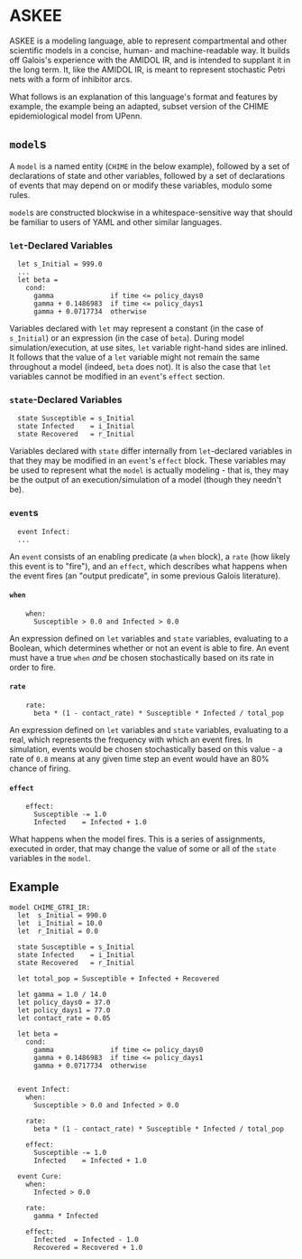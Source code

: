 # ASKEE

ASKEE is a modeling language, able to represent compartmental and other
scientific models in a concise, human- and machine-readable way. It builds off
Galois's experience with the AMIDOL IR, and is intended to supplant it in the
long term. It, like the AMIDOL IR, is meant to represent stochastic Petri nets
with a form of inhibitor arcs.

What follows is an explanation of this language's format and features by
example, the example being an adapted, subset version of the CHIME
epidemiological model from UPenn.


## `model`s

A `model` is a named entity (`CHIME` in the below example), followed by a set of
declarations of state and other variables, followed by a set of declarations of
events that may depend on or modify these variables, modulo some rules.

`model`s are constructed blockwise in a whitespace-sensitive way that should be
familiar to users of YAML and other similar languages.

### `let`-Declared Variables
```
  let s_Initial = 999.0
  ...
  let beta =
    cond:
      gamma              if time <= policy_days0
      gamma + 0.1486983  if time <= policy_days1
      gamma + 0.0717734  otherwise
```

Variables declared with `let` may represent a constant (in the case of
`s_Initial`) or an expression (in the case of `beta`). During model
simulation/execution, at use sites, `let` variable right-hand sides are
inlined. It follows that the value of a `let` variable might not remain the same
throughout a model (indeed, `beta` does not). It is also the case that `let`
variables cannot be modified in an `event`'s `effect` section.

### `state`-Declared Variables
```
  state Susceptible = s_Initial
  state Infected    = i_Initial
  state Recovered   = r_Initial
```

Variables declared with `state` differ internally from `let`-declared variables
in that they may be modified in an `event`'s `effect` block. These variables may
be used to represent what the `model` is actually modeling - that is, they may
be the output of an execution/simulation of a model (though they needn't be).


### `event`s
```
  event Infect:
  ...
```

An `event` consists of an enabling predicate (a `when` block), a `rate` (how
likely this event is to "fire"), and an `effect`, which describes what happens
when the event fires (an "output predicate", in some previous Galois
literature).

#### `when`
```
    when:
      Susceptible > 0.0 and Infected > 0.0
```

An expression defined on `let` variables and `state` variables, evaluating to a
Boolean, which determines whether or not an event is able to fire. An event must
have a true `when` _and_ be chosen stochastically based on its rate in order to
fire.

#### `rate`
```
    rate: 
      beta * (1 - contact_rate) * Susceptible * Infected / total_pop
```

An expression defined on `let` variables and `state` variables, evaluating to a
real, which represents the frequency with which an event fires. In simulation,
events would be chosen stochastically based on this value - a rate of `0.8`
means at any given time step an event would have an 80% chance of firing.


#### `effect`
```
    effect:
      Susceptible -= 1.0
      Infected    = Infected + 1.0
```

What happens when the model fires. This is a series of assignments, executed in
order, that may change the value of some or all of the `state` variables in the
`model`.


## Example
```
model CHIME_GTRI_IR:
  let  s_Initial = 990.0
  let  i_Initial = 10.0
  let  r_Initial = 0.0

  state Susceptible = s_Initial
  state Infected    = i_Initial
  state Recovered   = r_Initial

  let total_pop = Susceptible + Infected + Recovered
  
  let gamma = 1.0 / 14.0
  let policy_days0 = 37.0
  let policy_days1 = 77.0
  let contact_rate = 0.05
  
  let beta =
    cond:
      gamma              if time <= policy_days0
      gamma + 0.1486983  if time <= policy_days1
      gamma + 0.0717734  otherwise


  event Infect:
    when:
      Susceptible > 0.0 and Infected > 0.0

    rate: 
      beta * (1 - contact_rate) * Susceptible * Infected / total_pop

    effect:
      Susceptible -= 1.0
      Infected    = Infected + 1.0

  event Cure:
    when:
      Infected > 0.0

    rate:
      gamma * Infected

    effect:
      Infected  = Infected - 1.0
      Recovered = Recovered + 1.0

```
